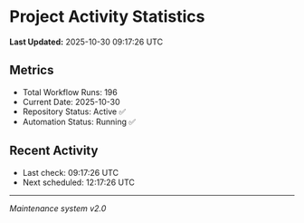 # Project Activity Statistics

**Last Updated:** 2025-10-30 09:17:26 UTC

## Metrics
- Total Workflow Runs: 196
- Current Date: 2025-10-30
- Repository Status: Active ✅
- Automation Status: Running ✅

## Recent Activity
- Last check: 09:17:26 UTC
- Next scheduled: 12:17:26 UTC

---
*Maintenance system v2.0*
